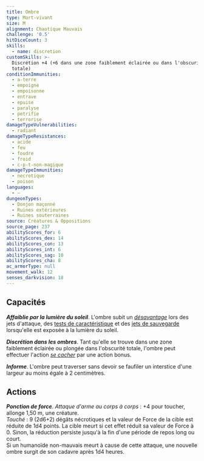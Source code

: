 ```yaml
---
title: Ombre
type: Mort-vivant
size: M
alignment: Chaotique Mauvais
challenge: '0.5'
hitDiceCount: 3
skills:
  - name: discretion
customSkills: >-
  Discrétion +4 (+6 dans une zone faiblement éclairée ou dans l'obscurité
  totale)
conditionImmunities:
  - a-terre
  - empoigne
  - empoisonne
  - entrave
  - epuise
  - paralyse
  - petrifie
  - terrorise
damageTypeVulnerabilities:
  - radiant
damageTypeResistances:
  - acide
  - feu
  - foudre
  - froid
  - c-p-t-non-magique
damageTypeImmunities:
  - necrotique
  - poison
languages:
  - —
dungeonTypes:
  - Donjon maçonné
  - Ruines extérieures
  - Ruines souterraines
source: Créatures & Oppositions
source_page: 237
abilityScores_for: 6
abilityScores_dex: 14
abilityScores_con: 13
abilityScores_int: 6
abilityScores_sag: 10
abilityScores_cha: 8
ac_armorType: null
movement_walk: 12
senses_darkvision: 18
---
```

## Capacités
_**Affaiblie par la lumière du soleil**_. L'ombre subit un [_désavantage_](/utiliser-les-caracteristiques/#avantage-et-desavantage) lors des jets d'attaque, des [tests de caractéristique](/utiliser-les-caracteristiques/#tests-de-caracteristique) et des [jets de sauvegarde](/utiliser-les-caracteristiques/#jets-de-sauvegarde) lorsqu'elle est exposée à la lumière du soleil.

_**Discrétion dans les ombres**_. Tant qu'elle se trouve dans une zone faiblement éclairée ou plongée dans l'obscurité totale, l'ombre peut effectuer l'action [_se cacher_](/combattre/#se-cacher) par une action bonus.

_**Informe**_. L'ombre peut traverser sans devoir se faufiler un interstice d'une largeur au moins égale à 2 centimètres.

## Actions
_**Ponction de force**_. _Attaque d'arme au corps à corps_ : +4 pour toucher, allonge 1,50 m, une créature.  
_Touché_ : 9 (2d6+2) dégâts nécrotiques et la valeur de Force de la cible est réduite de 1d4 points. La cible meurt si cet effet réduit sa valeur de Force à 0. Sinon, la réduction persiste jusqu'à la fin d'une période de repos long ou court.  
Si un humanoïde non-mauvais meurt à cause de cette attaque, une nouvelle ombre surgit de son cadavre après 1d4 heures.
